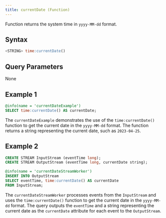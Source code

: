 ```yaml
---
title: currentDate (Function)
---
```


Function returns the system time in `yyyy-MM-dd` format.

## Syntax

```sql
<STRING> time:currentDate()
```

## Query Parameters

None

## Example 1

```sql
@info(name = 'currentDateExample')
SELECT time:currentDate() AS currentDate;
```

The `currentDateExample` demonstrates the use of the `time:currentDate()` function to get the current date in the `yyyy-MM-dd` format. The function returns a string representing the current date, such as `2023-04-25`.

## Example 2

```sql
CREATE STREAM InputStream (eventTime long);
CREATE STREAM OutputStream (eventTime long, currentDate string);

@info(name = 'currentDateStreamWorker')
INSERT INTO OutputStream
SELECT eventTime, time:currentDate() AS currentDate
FROM InputStream;
```

The `currentDateStreamWorker` processes events from the `InputStream` and uses the `time:currentDate()` function to get the current date in the `yyyy-MM-dd` format. The query outputs the `eventTime` and a string representing the current date as the `currentDate` attribute for each event to the `OutputStream`.
